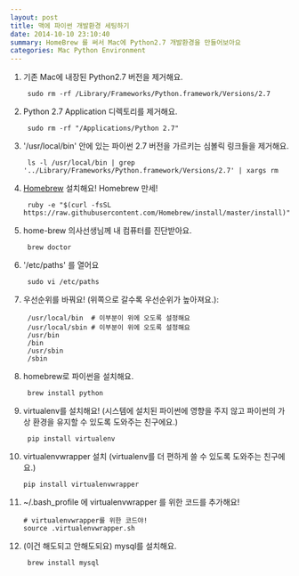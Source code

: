 ```yaml
---
layout: post
title: 맥에 파이썬 개발환경 세팅하기
date: 2014-10-10 23:10:40
summary: HomeBrew 를 써서 Mac에 Python2.7 개발환경을 만들어보아요
categories: Mac Python Environment
---
```

1. 기존 Mac에 내장된 Python2.7 버전을 제거해요.

        sudo rm -rf /Library/Frameworks/Python.framework/Versions/2.7

2. Python 2.7 Application 디렉토리를 제거해요.

        sudo rm -rf "/Applications/Python 2.7"

3. '/usr/local/bin' 안에 있는 파이썬 2.7 버전을 가르키는 심볼릭 링크들을 제거해요.

        ls -l /usr/local/bin | grep '../Library/Frameworks/Python.framework/Versions/2.7' | xargs rm

4. [Homebrew](http://brew.sh/) 설치해요! Homebrew 만세!

        ruby -e "$(curl -fsSL https://raw.githubusercontent.com/Homebrew/install/master/install)"

5. home-brew 의사선생님께 내 컴퓨터를 진단받아요.

        brew doctor

6. '/etc/paths' 를 열어요

        sudo vi /etc/paths

7. 우선순위를 바꿔요! (위쪽으로 갈수록 우선순위가 높아져요.):

        /usr/local/bin  # 이부분이 위에 오도록 설정해요
        /usr/local/sbin # 이부분이 위에 오도록 설정해요
        /usr/bin
        /bin
        /usr/sbin
        /sbin

8. homebrew로 파이썬을 설치해요.

        brew install python

9. virtualenv를 설치해요! (시스템에 설치된 파이썬에 영향을 주지 않고 파이썬의 가상 환경을 유지할 수 있도록 도와주는 친구에요.)

        pip install virtualenv

10. virtualenvwrapper 설치 (virtualenv를 더 편하게 쓸 수 있도록 도와주는 친구에요.)

        pip install virtualenvwrapper

11. ~/.bash_profile 에 virtualenvwrapper 를 위한 코드를 추가해요!

        # virtualenvwrapper를 위한 코드야!
        source .virtualenvwrapper.sh

12. (이건 해도되고 안해도되요) mysql를 설치해요.

         brew install mysql
